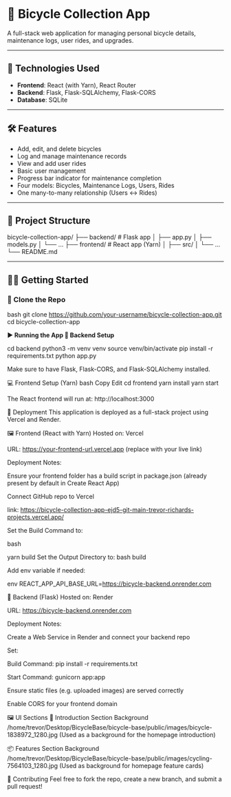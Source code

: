 # 🚴 Bicycle Collection App

A full-stack web application for managing personal bicycle details, maintenance logs, user rides, and upgrades.

---

## 🔧 Technologies Used

- **Frontend**: React (with Yarn), React Router
- **Backend**: Flask, Flask-SQLAlchemy, Flask-CORS
- **Database**: SQLite

---

## 🛠️ Features

- Add, edit, and delete bicycles
- Log and manage maintenance records
- View and add user rides
- Basic user management
- Progress bar indicator for maintenance completion
- Four models: Bicycles, Maintenance Logs, Users, Rides
- One many-to-many relationship (Users ↔ Rides)

---

## 📂 Project Structure

bicycle-collection-app/
├── backend/ # Flask app
│ ├── app.py
│ ├── models.py
│ └── ...
├── frontend/ # React app (Yarn)
│ ├── src/
│ └── ...
└── README.md


---

## 🧑‍💻 Getting Started

### 🔗 Clone the Repo

bash
git clone https://github.com/your-username/bicycle-collection-app.git
cd bicycle-collection-app


**▶️ Running the App
📌 Backend Setup**

cd backend
python3 -m venv venv
source venv/bin/activate
pip install -r requirements.txt
python app.py

Make sure to have Flask, Flask-CORS, and Flask-SQLAlchemy installed.

💻 Frontend Setup (Yarn)
   bash
   Copy
   Edit
   cd frontend
   yarn install
   yarn start

  The React frontend will run at: http://localhost:3000


  🚀 Deployment
This application is deployed as a full-stack project using Vercel and Render.

🖼 Frontend (React with Yarn)
Hosted on: Vercel

URL: https://your-frontend-url.vercel.app (replace with your live link)

Deployment Notes:

Ensure your frontend folder has a build script in package.json (already present by default in Create React App)

Connect GitHub repo to Vercel

link: https://bicycle-collection-app-ejd5-git-main-trevor-richards-projects.vercel.app/

Set the Build Command to:

bash

yarn build
Set the Output Directory to:
bash
build

Add env variable if needed:

env
REACT_APP_API_BASE_URL=https://bicycle-backend.onrender.com

🔧 Backend (Flask)
Hosted on: Render

URL: https://bicycle-backend.onrender.com

Deployment Notes:

Create a Web Service in Render and connect your backend repo

Set:

Build Command: pip install -r requirements.txt

Start Command: gunicorn app:app

Ensure static files (e.g. uploaded images) are served correctly

Enable CORS for your frontend domain

🖼️ UI Sections
🏁 Introduction Section Background
/home/trevor/Desktop/BicycleBase/bicycle-base/public/images/bicycle-1838972_1280.jpg
(Used as a background for the homepage introduction)

📦 Features Section Background
/home/trevor/Desktop/BicycleBase/bicycle-base/public/images/cycling-7564103_1280.jpg
(Used as background for homepage feature cards)

🤝 Contributing
Feel free to fork the repo, create a new branch, and submit a pull request!


